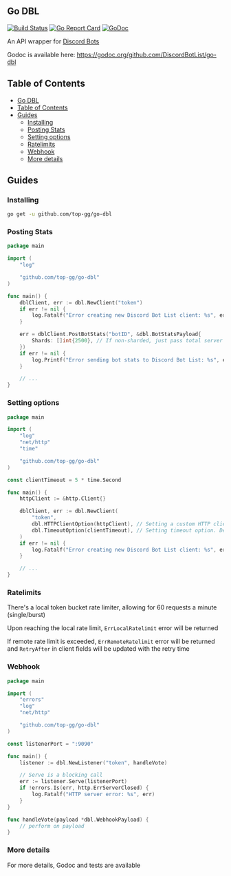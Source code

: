 ## Go DBL

[![Build Status](https://travis-ci.com/rumblefrog/go-dbl.svg?branch=master)](https://travis-ci.com/rumblefrog/go-dbl)
[![Go Report Card](https://goreportcard.com/badge/github.com/DiscordBotList/go-dbl)](https://goreportcard.com/report/github.com/DiscordBotList/go-dbl)
[![GoDoc](https://godoc.org/github.com/DiscordBotList/go-dbl?status.svg)](https://godoc.org/github.com/DiscordBotList/go-dbl)

An API wrapper for [Discord Bots](https://top.gg/)

Godoc is available here: https://godoc.org/github.com/DiscordBotList/go-dbl

<!-- START doctoc generated TOC please keep comment here to allow auto update -->
<!-- DON'T EDIT THIS SECTION, INSTEAD RE-RUN doctoc TO UPDATE -->
## Table of Contents

- [Go DBL](#go-dbl)
- [Table of Contents](#table-of-contents)
- [Guides](#guides)
	- [Installing](#installing)
	- [Posting Stats](#posting-stats)
	- [Setting options](#setting-options)
	- [Ratelimits](#ratelimits)
	- [Webhook](#webhook)
	- [More details](#more-details)

<!-- END doctoc generated TOC please keep comment here to allow auto update -->

## Guides

### Installing

```bash
go get -u github.com/top-gg/go-dbl
```

### Posting Stats

```go
package main

import (
	"log"

	"github.com/top-gg/go-dbl"
)

func main() {
	dblClient, err := dbl.NewClient("token")
	if err != nil {
		log.Fatalf("Error creating new Discord Bot List client: %s", err)
	}

	err = dblClient.PostBotStats("botID", &dbl.BotStatsPayload{
		Shards: []int{2500}, // If non-sharded, just pass total server count as the only integer element
	})
	if err != nil {
		log.Printf("Error sending bot stats to Discord Bot List: %s", err)
	}

	// ...
}
```

### Setting options

```go
package main

import (
	"log"
	"net/http"
	"time"

	"github.com/top-gg/go-dbl"
)

const clientTimeout = 5 * time.Second

func main() {
	httpClient := &http.Client{}

	dblClient, err := dbl.NewClient(
		"token",
		dbl.HTTPClientOption(httpClient), // Setting a custom HTTP client. Default is *http.Client with default timeout.
		dbl.TimeoutOption(clientTimeout), // Setting timeout option. Default is 3 seconds
	)
	if err != nil {
		log.Fatalf("Error creating new Discord Bot List client: %s", err)
	}

	// ...
}
```

### Ratelimits

There's a local token bucket rate limiter, allowing for 60 requests a minute (single/burst)

Upon reaching the local rate limit, `ErrLocalRatelimit` error will be returned

If remote rate limit is exceeded, `ErrRemoteRatelimit` error will be returned and `RetryAfter` in client fields will be updated with the retry time

### Webhook

```go
package main

import (
	"errors"
	"log"
	"net/http"

	"github.com/top-gg/go-dbl"
)

const listenerPort = ":9090"

func main() {
	listener := dbl.NewListener("token", handleVote)

	// Serve is a blocking call
	err := listener.Serve(listenerPort)
	if !errors.Is(err, http.ErrServerClosed) {
		log.Fatalf("HTTP server error: %s", err)
	}
}

func handleVote(payload *dbl.WebhookPayload) {
	// perform on payload
}
```

### More details

For more details, Godoc and tests are available
